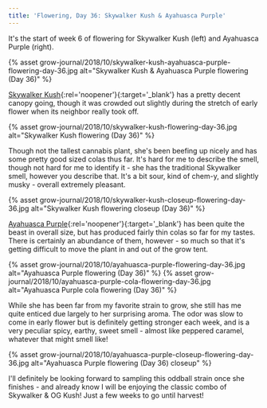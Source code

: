 ```yaml
---
title: 'Flowering, Day 36: Skywalker Kush & Ayahuasca Purple'
---
```


It's the start of week 6 of flowering for Skywalker Kush (left) and Ayahuasca
Purple (right).

{% asset grow-journal/2018/10/skywalker-kush-ayahuasca-purple-flowering-day-36.jpg alt="Skywalker Kush & Ayahuasca Purple flowering (Day 36)" %}

[Skywalker Kush](https://dnagenetics.com/skywalker-kush.html){:rel='noopener'}{:target='_blank'}
has a pretty decent canopy going, though it was crowded out
slightly during the stretch of early flower when its neighbor really took off.

{% asset grow-journal/2018/10/skywalker-kush-flowering-day-36.jpg alt="Skywalker Kush flowering (Day 36)" %}

Though not the tallest cannabis plant, she's been beefing up nicely and has
some pretty good sized colas thus far. It's hard for me to describe the smell,
though not hard for me to identify it - she has the traditional Skywalker smell,
however you describe that. It's a bit sour, kind of chem-y, and slightly musky -
overall extremely pleasant.

{% asset grow-journal/2018/10/skywalker-kush-closeup-flowering-day-36.jpg alt="Skywalker Kush flowering closeup (Day 36)" %}

[Ayahuasca Purple](https://www.barneysfarm.com/ayahuasca-purple-18){:rel='noopener'}{:target='_blank'}
has been quite the beast in overall size, but has produced fairly thin colas
so far for my tastes. There is certainly an abundance of them, however - so much
so that it's getting difficult to move the plant in and out of the grow tent.

{% asset grow-journal/2018/10/ayahuasca-purple-flowering-day-36.jpg alt="Ayahuasca Purple flowering (Day 36)" %}
{% asset grow-journal/2018/10/ayahuasca-purple-cola-flowering-day-36.jpg alt="Ayahuasca Purple cola flowering (Day 36)" %}

While she has been far from my favorite strain to grow, she still has me quite
enticed due largely to her surprising aroma. The odor was slow to come in early
flower but is definitely getting stronger each week, and is a very peculiar
spicy, earthy, sweet smell - almost like peppered caramel, whatever that might
smell like!

{% asset grow-journal/2018/10/ayahuasca-purple-closeup-flowering-day-36.jpg alt="Ayahuasca Purple flowering (Day 36) closeup" %}

I'll definitely be looking forward to sampling this oddball strain once she
finishes - and already know I will be enjoying the classic combo of Skywalker &
OG Kush! Just a few weeks to go until harvest!